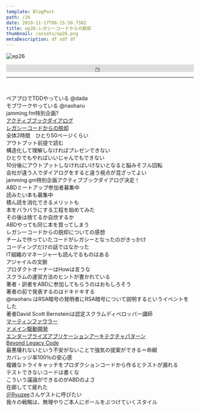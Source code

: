 ```yaml
---  
template: BlogPost  
path: /26
date: 2019-11-17T06:15:50.738Z  
title: ep26:レガシーコードからの脱却
thumbnail: /assets/ep26.png
metaDescription: df sdf df  
---  
```

![ep26](/assets/ep26.png)  

<iframe width="100%" height="20" scrolling="no" frameborder="no" allow="autoplay" src="https://w.soundcloud.com/player/?url=https%3A//api.soundcloud.com/tracks/714115099&amp;color=%23ff5500&amp;inverse=false&amp;auto_play=false&amp;show_user=true"></iframe>

***
  
</br>

<p>ペアプロでTDDやっている&nbsp;@dada<br>モブワークやっている @naoharu<br>jamming.fm特別企画?<br><a rel="noreferrer noopener" aria-label="アクティブブックダイアログ (新しいタブで開く)" href="http://www.abd-abd.com/" target="_blank">アクティブブックダイアログ</a><br><a rel="noreferrer noopener" aria-label="レガシーコードからの脱却 (新しいタブで開く)" href="https://amzn.to/376VPtQ" target="_blank">レガシーコードからの脱却</a><br>全体2時間　ひとり50ページくらい<br>アウトプット前提で読む<br>構造化して理解しなければプレゼンできない<br>ひとりでもやればいいじゃんでもできない<br>10分後にアウトプットしなければいけないとなると脳みそフル回転<br>会社が違う人でダイアログをすると違う視点が混ざってよい<br>jamming.gm特別企画アクティブブックダイアログ決定！<br>ABDミートアップ参加者募集中<br>読みたい本も募集中<br>積ん読を消化できるメリットも<br>本をバラバラにする工程を始めてみた<br>その後は捨てるか自炊するか<br>ABDやっても同じ本を買ってしまう<br>レガシーコードからの脱却についての感想<br>チームで作っていたコードがレガシーとなったのがきっかけ<br>コーディングだけの話ではなかった<br>IT組織のマネージャーも読んでるものはある<br>アジャイルの文脈<br>プロダクトオーナーはHowは言うな<br>スクラムの運営方法のヒントが書かれている<br>著者・訳者をABDに参加してもらうのはおもしろそう<br>著者の前で発表するのはドキドキする<br>@naoharu はRSA暗号の発明者にRSA暗号について説明するというイベントをした<br>著者David Scott Bernsteinは認定スクラムディベロッパー講師<br><a rel="noreferrer noopener" aria-label="マーティンファウラー (新しいタブで開く)" href="https://ja.wikipedia.org/wiki/%E3%83%9E%E3%83%BC%E3%83%86%E3%82%A3%E3%83%B3%E3%83%BB%E3%83%95%E3%82%A1%E3%82%A6%E3%83%A9%E3%83%BC" target="_blank">マーティンファウラー</a><br><a rel="noreferrer noopener" aria-label="ドメイン駆動開発 (新しいタブで開く)" href="https://ja.wikipedia.org/wiki/%E3%83%89%E3%83%A1%E3%82%A4%E3%83%B3%E9%A7%86%E5%8B%95%E8%A8%AD%E8%A8%88" target="_blank">ドメイン駆動開発</a><br><a rel="noreferrer noopener" aria-label="エンタープライズアプリケーションアーキテクチャパターン (新しいタブで開く)" href="https://amzn.to/34YOD1a" target="_blank">エンタープライズアプリケーションアーキテクチャパターン</a><br><a rel="noreferrer noopener" aria-label="Beyond Legacy Code (新しいタブで開く)" href="https://www.amazon.com/gp/product/1680500791/" target="_blank">Beyond Legacy Code</a><br>最悪壊れないという不安がないことで強気の提案ができる＝命綱<br>カバレッジ率100％の安心感<br>複雑なトライキャッチをプロダクションコードから作るとテストが漏れる<br>テストできないコードは書くな<br>こういう議論ができるのがABDのよさ<br>在廊してて疲れた<br><a href="https://twilog.org/ryuzee" target="_blank" rel="noreferrer noopener" aria-label="＠Ryuzee (新しいタブで開く)">＠Ryuzee</a>さんゲストに呼びたい<br>我々の戦略は、無理やりご本人にボールをぶつけていくスタイル</p>